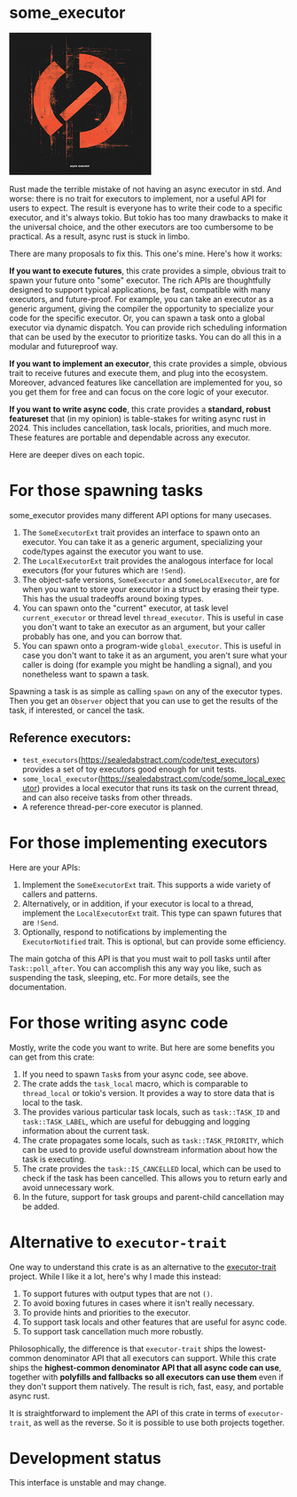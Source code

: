 # some_executor

![logo](art/logo.png)

Rust made the terrible mistake of not having an async executor in std.  And worse: there is no
trait for executors to implement, nor a useful API for users to expect.  The result is everyone has to write
their code to a specific executor, and it's always tokio.  But tokio has too many drawbacks to make
it the universal choice, and the other executors are too cumbersome to be practical.  As a result,
async rust is stuck in limbo.

There are many proposals to fix this.  This one's mine.  Here's how it works:

**If you want to execute futures**, this crate provides a simple, obvious trait to spawn your future onto "some" executor.
The rich APIs are thoughtfully designed to support typical applications, be fast, compatible with many executors, and future-proof.  For example, you
can take an executor as a generic argument, giving the compiler the opportunity to specialize your code for the specific executor.
Or, you can spawn a task onto a global executor via dynamic dispatch.  You can provide rich scheduling information that
can be used by the executor to prioritize tasks. You can do all this in a modular and futureproof way.

**If you want to implement an executor**, this crate provides a simple, obvious trait to receive futures
and execute them, and plug into the ecosystem.  Moreover, advanced features like cancellation are
implemented for you, so you get them for free and can focus on the core logic of your executor.

**If you want to write async code**, this crate provides a **standard, robust featureset** that (in my opinion) is
table-stakes for writing async rust in 2024. This includes cancellation, task locals, priorities, and much more.
These features are portable and dependable across any executor.

Here are deeper dives on each topic.

# For those spawning tasks

some_executor provides many different API options for many usecases.

1.  The `SomeExecutorExt` trait provides an interface to spawn onto an executor.  You can take it as a generic argument, specializing your code/types against
    the executor you want to use.
2.  The `LocalExecutorExt` trait provides the analogous interface for local executors (for your futures which are `!Send`).
3.  The object-safe versions, `SomeExecutor` and `SomeLocalExecutor`, are for when you want to store your executor in a struct by erasing their type.  This has the usual tradeoffs around boxing types.
4.  You can spawn onto the "current" executor, at task level `current_executor` or thread level `thread_executor`.  This is useful in case you don't want to take an executor as an argument, but your caller probably has one, and you can borrow that.
5.  You can spawn onto a program-wide `global_executor`.  This is useful in case you don't want to take it as an argument, you aren't sure what your caller is doing (for example you might be handling a signal), and you nonetheless want to spawn a task.

Spawning a task is as simple as calling `spawn` on any of the executor types.  Then you get an `Observer` object that you can use to get the results of the task, if interested, or cancel the task.

## Reference executors:

* `test_executors`(https://sealedabstract.com/code/test_executors) provides a set of toy executors good enough for unit tests.
* `some_local_executor`(https://sealedabstract.com/code/some_local_executor) provides a local executor that runs its task on the current thread, and can also receive tasks from other threads.
* A reference thread-per-core executor is planned.

# For those implementing executors

Here are your APIs:
1.  Implement the `SomeExecutorExt` trait.  This supports a wide variety of callers and patterns.
2.  Alternatively, or in addition, if your executor is local to a thread, implement the `LocalExecutorExt` trait.  This type can spawn futures that are `!Send`.
3.  Optionally, respond to notifications by implementing the `ExecutorNotified` trait.  This is optional, but can provide some efficiency.

The main gotcha of this API is that you must wait to poll tasks until after `Task::poll_after`.  You can
accomplish this any way you like, such as suspending the task, sleeping, etc.  For more details, see the documentation.

# For those writing async code

Mostly, write the code you want to write.  But here are some benefits you can get from this crate:

1.  If you need to spawn `Task`s from your async code, see above.
2.  The crate adds the `task_local` macro, which is comparable to `thread_local` or tokio's version.  It provides a way to store data that is local to the task.
3.  The provides various particular task locals, such as `task::TASK_ID` and `task::TASK_LABEL`, which are useful for debugging and logging information about the current task.
4.  The crate propagates some locals, such as `task::TASK_PRIORITY`, which can be used to provide useful downstream information about how the task is executing.
5.  The crate provides the `task::IS_CANCELLED` local, which can be used to check if the task has been cancelled.  This allows you to return early and avoid unnecessary work.
6.  In the future, support for task groups and parent-child cancellation may be added.

# Alternative to `executor-trait`

One way to understand this crate is as an alternative to the [executor-trait](https://crates.io/crates/executor-trait/) project.  While I like it a lot,
here's why I made this instead:

1.  To support futures with output types that are not `()`.
2.  To avoid boxing futures in cases where it isn't really necessary.
3.  To provide hints and priorities to the executor.
4.  To support task locals and other features that are useful for async code.
5.  To support task cancellation much more robustly.

Philosophically, the difference is that `executor-trait` ships the lowest-common denominator API that all executors can support.  While this
crate ships the **highest-common denominator API that all async code can use**, together with **polyfills and fallbacks so all executors
can use them** even if they don't support them natively.  The result is rich, fast, easy, and portable async rust.

It is straightforward to implement the API of this crate in terms of `executor-trait`, as well as the reverse.  So it is possible
to use both projects together.

# Development status

This interface is unstable and may change.